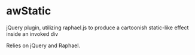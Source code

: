 awStatic
========

jQuery plugin, utilizing raphael.js to produce a cartoonish static-like effect inside an invoked div

Relies on jQuery and Raphael.